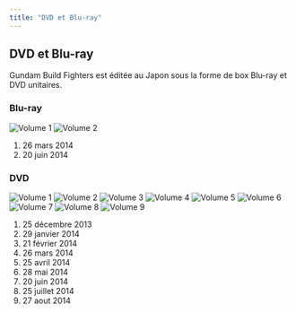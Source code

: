 ```yaml
---
title: "DVD et Blu-ray"
---
```


DVD et Blu-ray
--------------


Gundam Build Fighters est éditée au Japon sous la forme de box Blu-ray et DVD unitaires.


### Blu-ray



![Volume 1](/images/stories/saga/gundambf/dvd/br1.jpg)
![Volume 2](/images/stories/saga/gundambf/dvd/br2.jpg)



1. 26 mars 2014
2. 20 juin 2014


### DVD



![Volume 1](/images/stories/saga/gundambf/dvd/dvd1.jpg)
![Volume 2](/images/stories/saga/gundambf/dvd/dvd2.jpg)
![Volume 3](/images/stories/saga/gundambf/dvd/dvd3.jpg)
![Volume 4](/images/stories/saga/gundambf/dvd/dvd4.jpg)
![Volume 5](/images/stories/saga/gundambf/dvd/dvd5.jpg)
![Volume 6](/images/stories/saga/gundambf/dvd/dvd6.jpg)
![Volume 7](/images/stories/saga/gundambf/dvd/dvd7.jpg)
![Volume 8](/images/stories/saga/gundambf/dvd/dvd8.jpg)
![Volume 9](/images/stories/saga/gundambf/dvd/dvd9.jpg)



1. 25 décembre 2013
2. 29 janvier 2014
3. 21 février 2014
4. 26 mars 2014
5. 25 avril 2014
6. 28 mai 2014
7. 20 juin 2014
8. 25 juillet 2014
9. 27 aout 2014
